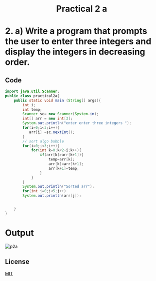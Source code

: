 <h1 align="center" style="margin-top: 0px;">Practical 2 a
</h1>

# 2. 	a) Write a program that prompts the user to enter three integers and display the  integers in decreasing order. 	

## Code 

```java
import java.util.Scanner;
public class practical2a{
    public static void main (String[] args){
        int i;
        int temp;
        Scanner sc= new Scanner(System.in);
        int[] arr = new int[3];
        System.out.println("enter enter three integers ");
        for(i=0;i<3;i++){
           arr[i] =sc.nextInt();
        }
        // sort algo bubble 
        for(i=0;i<3;i++){
            for(int k=0;k<2-i;k++){
                if(arr[k]>arr[k+1]){
                    temp=arr[k];
                    arr[k]=arr[k+1];
                    arr[k+1]=temp;
                }
            }
        }
        System.out.println("Sorted arr");
        for(int j=0;j<5;j++)
        System.out.println(arr[j]);


    }
}
```

# Output 

![p2a](/output/practica2/output2a.png)

## License

[MIT](https://hiren14.github.io/java_lab_050/LICENSE)